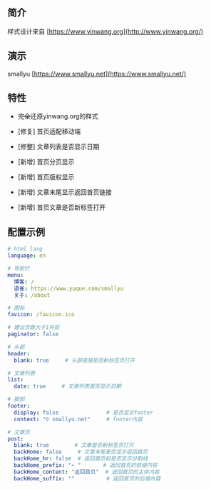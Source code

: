 ## 简介

样式设计来自 [https://www.yinwang.org](http://www.yinwang.org/)

## 演示

smallyu [https://www.smallyu.net](https://www.smallyu.net/)

## 特性

- ~~完全~~还原yinwang.org的样式

- [修复] 首页适配移动端

- [修整] 文章列表是否显示日期 

- [新增] 首页分页显示

- [新增] 首页版权显示

- [新增] 文章末尾显示返回首页链接

- [新增] 首页文章是否新标签打开

## 配置示例

```yml
# html lang
language: en

# 导航栏
menu:
  博客: /
  语雀: https://www.yuque.com/smallyu
  关于: /about

# 图标
favicon: /favicon.ico

# 建议页数大于1开启
paginator: false

# 头部
header:
  blank: true     # 头部链接是否新标签页打开

# 文章列表
list:
  date: true     # 文章列表是否显示日期

# 脚部
footer:
  display: false               # 是否显示footer
  context: "© smallyu.net"     # footer内容

# 文章页
post:
  blank: true        # 文章是否新标签页打开
  backHome: false     # 文章末尾是否显示返回首页
  backHome_hr: false  # 返回首页前是否显示分割线
  backHome_prefix: "↶ "       # 返回首页的前缀内容
  backHome_content: "返回首页"  # 返回首页的主体内容
  backHome_suffix: ""          # 返回首页的后缀内容
```
